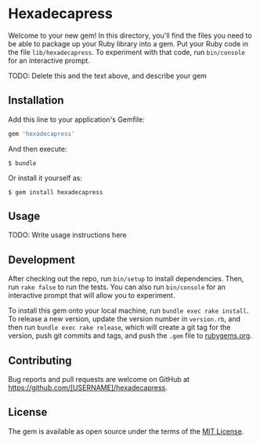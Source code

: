 # Hexadecapress

Welcome to your new gem! In this directory, you'll find the files you need to be able to package up your Ruby library into a gem. Put your Ruby code in the file `lib/hexadecapress`. To experiment with that code, run `bin/console` for an interactive prompt.

TODO: Delete this and the text above, and describe your gem

## Installation

Add this line to your application's Gemfile:

```ruby
gem 'hexadecapress'
```

And then execute:

    $ bundle

Or install it yourself as:

    $ gem install hexadecapress

## Usage

TODO: Write usage instructions here

## Development

After checking out the repo, run `bin/setup` to install dependencies. Then, run `rake false` to run the tests. You can also run `bin/console` for an interactive prompt that will allow you to experiment.

To install this gem onto your local machine, run `bundle exec rake install`. To release a new version, update the version number in `version.rb`, and then run `bundle exec rake release`, which will create a git tag for the version, push git commits and tags, and push the `.gem` file to [rubygems.org](https://rubygems.org).

## Contributing

Bug reports and pull requests are welcome on GitHub at https://github.com/[USERNAME]/hexadecapress.


## License

The gem is available as open source under the terms of the [MIT License](http://opensource.org/licenses/MIT).

